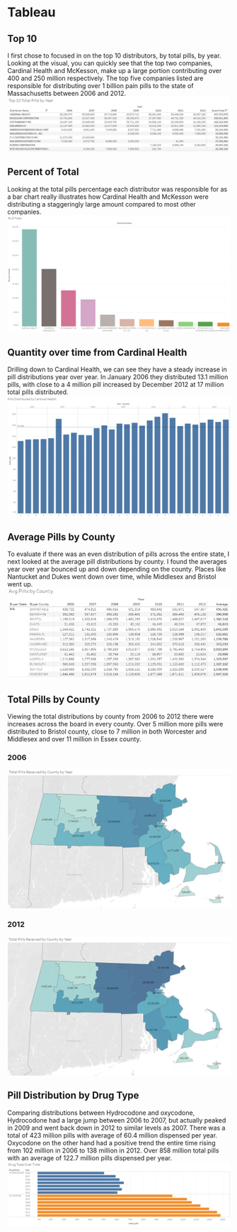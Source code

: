 # Tableau

## Top 10
I first chose to focused in on the top 10 distributors, by total pills, by year. Looking at the visual, you can quickly see that the top two companies, Cardinal Health and McKesson, make up a large portion contributing over 400 and 250 million respectively. The top five companies listed are responsible for distributing over 1 billion pain pills to the state of Massachusetts between 2006 and 2012.
![toppills](/tableau/tableau_images/1top_pills.png)

## Percent of Total
Looking at the total pills percentage each distributor was responsible for as a bar chart really illustrates how Cardinal Health and McKesson were distributing a staggeringly large amount compared to most other companies.
![pcttotal](/tableau/tableau_images/2pct_total.png)

## Quantity over time from Cardinal Health
Drilling down to Cardinal Health, we can see they have a steady increase in pill distributions year over year. In January 2006 they distributed 13.1 million pills, with close to a 4 million pill increased by December 2012 at 17 million total pills distributed.
![qtyxtime](/tableau/tableau_images/3qtyXtime.png)

## Average Pills by County
To evaluate if there was an even distribution of pills across the entire state, I next looked at the average pill distributions by county. I found the averages year over year bounced up and down depending on the county. Places like Nantucket and Dukes went down over time, while Middlesex and Bristol went up.
![avgcounty](/tableau/tableau_images/4avg_pills.png)

## Total Pills by County
Viewing the total distributions by county from 2006 to 2012 there were increases across the board in every county. Over 5 million more pills were distributed to Bristol county, close to 7 million in both Worcester and Middlesex and over 11 million in Essex county.
### 2006
![county2006](/tableau/tableau_images/5pill_county2006.png)
### 2012
![county2012](/tableau/tableau_images/5pill_county2012.png)

## Pill Distribution by Drug Type
Comparing distributions between Hydrocodone and oxycodone, Hydrocodone had a large jump between 2006 to 2007, but actually peaked in 2009 and went back down in 2012 to similar levels as 2007. There was a total of 423 million pills with average of 60.4 million dispensed per year. Oxycodone on the other hand had a positive trend the entire time rising from 102 million in 2006 to 138 million in 2012. Over 858 million total pills with an average of 122.7 million pills dispensed per year.
![pillxtype](/tableau/tableau_images/6typeXtime.png)
